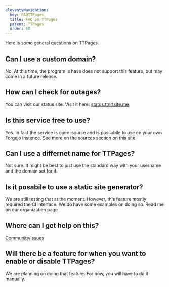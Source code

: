 ```yaml
---
eleventyNavigation:
  key: FAQTTPages
  title: FAQ on TTPages
  parent: TTPages
  order: 60
---
```


Here is some general questions on TTPages.

## Can I use a custom domain?
No. At this time, the program is have does not support this feature, but may come in a future release.

## How can I check for outages?
You can visit our status site. Visit it here: [status.ttnrtsite.me](https://status.ttnrtsite.me)

## Is this service free to use?
Yes. In fact the service is open-source and is possabile to use on your own Forgejo instence. See more on the sources section on this site

## Can I use a differnet name for TTPages?
Not sure. It might be best to just use the standard way with your username and the domain set for it.

## Is it posabile to use a static site generator?
We are still testing that at the moment. However, this feature mostly required the CI interface. We do have some examples on doing so. Read me on our organization page

## Where can I get help on this?
[Community/issues](https://gitea.ttnrtsite.me/TTNRT/Community/issues)

## Will there be a feature for when you want to enable or disable TTPages?
We are planning on doing that feature. For now, you will have to do it manually.